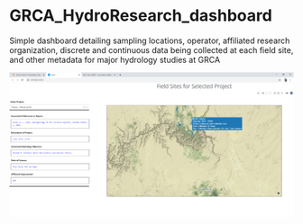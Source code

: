 # GRCA_HydroResearch_dashboard
Simple dashboard detailing sampling locations, operator, affiliated research organization, discrete and continuous data being collected at each field site, and other metadata for major hydrology studies at GRCA

![hydroadmindashboard](/dashboard_app.png)

